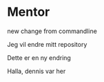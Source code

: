 # Mentor
new change from commandline

Jeg vil endre mitt repository

Dette er en ny endring

Halla, dennis var her
